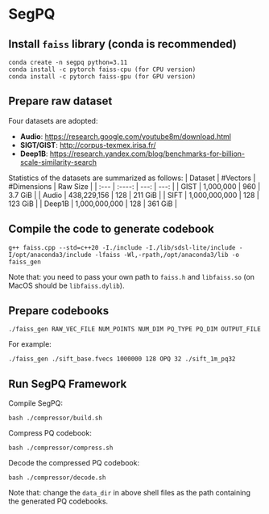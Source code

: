 # SegPQ

## Install `faiss` library (conda is recommended)
```
conda create -n segpq python=3.11
conda install -c pytorch faiss-cpu (for CPU version)
conda install -c pytorch faiss-gpu (for GPU version)
```

## Prepare raw dataset

Four datasets are adopted:

- **Audio**: https://research.google.com/youtube8m/download.html
- **SIGT/GIST**: http://corpus-texmex.irisa.fr/
- **Deep1B**: https://research.yandex.com/blog/benchmarks-for-billion-scale-similarity-search

Statistics of the datasets are summarized as follows:
| Dataset      | #Vectors | #Dimensions     |  Raw Size     |
| :---        |    :----:   |          ---: |          ---: |
| GIST      | 1,000,000       | 960   | 3.7 GiB |
| Audio   | 438,229,156        | 128      | 211 GiB |
| SIFT | 1,000,000,000 | 128 | 123 GiB |
| Deep1B | 1,000,000,000 | 128 | 361 GiB |


## Compile the code to generate codebook
```
g++ faiss.cpp --std=c++20 -I./include -I./lib/sdsl-lite/include -I/opt/anaconda3/include -lfaiss -Wl,-rpath,/opt/anaconda3/lib -o faiss_gen
```
Note that: you need to pass your own path to `faiss.h` and `libfaiss.so` (on MacOS should be `libfaiss.dylib`). 

## Prepare codebooks
```
./faiss_gen RAW_VEC_FILE NUM_POINTS NUM_DIM PQ_TYPE PQ_DIM OUTPUT_FILE
```

For example: 
```
./faiss_gen ./sift_base.fvecs 1000000 128 OPQ 32 ./sift_1m_pq32
```

## Run SegPQ Framework

Compile SegPQ:
```
bash ./compressor/build.sh
```

Compress PQ codebook:
```
bash ./compressor/compress.sh
```

Decode the compressed PQ codebook:
```
bash ./compressor/decode.sh
```

Note that: change the `data_dir` in above shell files as the path containing the generated PQ codebooks.
